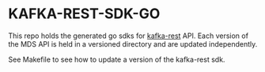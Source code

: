 # KAFKA-REST-SDK-GO

This repo holds the generated go sdks for [kafka-rest](https://github.com/confluentinc/kafka-rest) API. Each version of the MDS API is held in a versioned directory and are updated independently.

See Makefile to see how to update a version of the kafka-rest sdk.